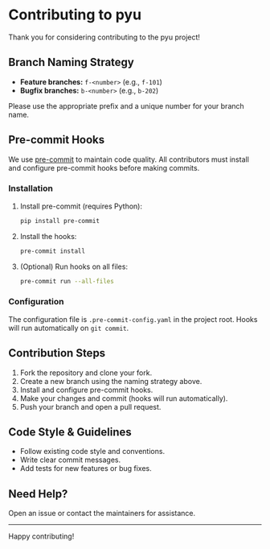 # Contributing to pyu

Thank you for considering contributing to the pyu project!

## Branch Naming Strategy

- **Feature branches:** `f-<number>` (e.g., `f-101`)
- **Bugfix branches:** `b-<number>` (e.g., `b-202`)

Please use the appropriate prefix and a unique number for your branch name.

## Pre-commit Hooks

We use [pre-commit](https://pre-commit.com/) to maintain code quality. All contributors must install and configure pre-commit hooks before making commits.

### Installation

1. Install pre-commit (requires Python):
   ```bash
   pip install pre-commit
   ```
2. Install the hooks:
   ```bash
   pre-commit install
   ```
3. (Optional) Run hooks on all files:
   ```bash
   pre-commit run --all-files
   ```

### Configuration

The configuration file is `.pre-commit-config.yaml` in the project root. Hooks will run automatically on `git commit`.

## Contribution Steps

1. Fork the repository and clone your fork.
2. Create a new branch using the naming strategy above.
3. Install and configure pre-commit hooks.
4. Make your changes and commit (hooks will run automatically).
5. Push your branch and open a pull request.

## Code Style & Guidelines

- Follow existing code style and conventions.
- Write clear commit messages.
- Add tests for new features or bug fixes.

## Need Help?

Open an issue or contact the maintainers for assistance.

---
Happy contributing!
